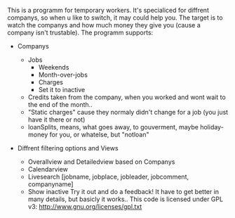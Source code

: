 This is a programm for temporary workers. It's specialiced for diffrent companys, so when u like to switch, it may could 
help you. The target is to watch the companys and how much money they give you (cause a company isn't trustable). The 
programm supports:
* Companys
   * Jobs
     * Weekends
     * Month-over-jobs
     * Charges
     * Set it to inactive
   * Credits taken from the company, when you worked and wont wait to the end of the month..
   * "Static charges" cause they normaly didn't change for a job (you just have it there or not)
   * loanSplits, means, what goes away, to gouverment, maybe holiday-money for you, or whatelse, but "notloan"

* Diffrent filtering options and Views
   * Overallview and Detailedview based on Companys
   * Calendarview
   * Livesearch [jobname, jobplace, jobleader, jobcomment, companyname]
   * Show inactive
Try it out and do a feedback! It have to get better in many details, but basicly it works..
This code is licensed under GPL v3: http://www.gnu.org/licenses/gpl.txt
